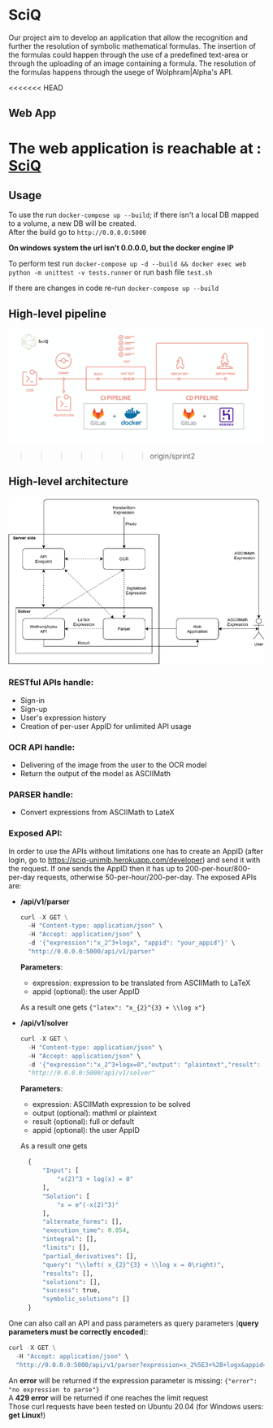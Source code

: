 # SciQ

Our project aim to develop an application that allow the recognition and further the resolution of symbolic mathematical formulas.
The insertion of the formulas could happen through the use of a predefined text-area or through the uploading of an image containing a formula.
The resolution of the formulas happens through the usege of Wolphram|Alpha's API.


<<<<<<< HEAD
## Web App
The web application is reachable at : [SciQ](https://sciq-unimib.herokuapp.com/)
=======
## Usage
To use the run `docker-compose up --build`; if there isn't a local DB mapped to a volume, a new DB will be created.  
After the build go to `http://0.0.0.0:5000`

**On windows system the url isn't 0.0.0.0, but the docker engine IP**

To perform test run `docker-compose up -d --build && docker exec web python -m unittest -v tests.runner` or run bash file `test.sh` 

If there are changes in code re-run `docker-compose up --build`

## High-level pipeline

![](images/sciq-gitlab-docker-cicd.png)
>>>>>>> origin/sprint2

## High-level architecture
![](images/sciq.png)

### RESTful APIs handle:

* Sign-in
* Sign-up
* User's expression history
* Creation of per-user AppID for unlimited API usage
    
### OCR API handle:

* Delivering of the image from the user to the OCR model
* Return the output of the model as ASCIIMath
    
### PARSER handle:

* Convert expressions from ASCIIMath to LateX

### Exposed API:

In order to use the APIs without limitations one has to create an AppID (after login, go to https://sciq-unimib.herokuapp.com/developer) and send it with the request. If one sends the AppID then it has up to 200-per-hour/800-per-day requests, otherwise 50-per-hour/200-per-day.
The exposed APIs are:

* **/api/v1/parser**
  
  ```python
  curl -X GET \
    -H "Content-type: application/json" \
    -H "Accept: application/json" \
    -d '{"expression":"x_2^3+logx", "appid": "your_appid"}' \
    "http://0.0.0.0:5000/api/v1/parser"
  ```
  **Parameters**:

  * expression: expression to be translated from ASCIIMath to LaTeX
  * appid (optional): the user AppID
  

  As a result one gets `{"latex": "x_{2}^{3} + \\log x"}`

* **/api/v1/solver**
  ```python
  curl -X GET \
    -H "Content-type: application/json" \
    -H "Accept: application/json" \
    -d '{"expression":"x_2^3+logx=0","output": "plaintext","result": "default"}' \  
    "http://0.0.0.0:5000/api/v1/solver"
  ```
  **Parameters**:

  * expression: ASCIIMath expression to be solved
  * output (optional): mathml or plaintext
  * result (optional): full or default
  * appid (optional): the user AppID
  
  As a result one gets
  ```python
    {
        "Input": [
            "x(2)^3 + log(x) = 0"
        ], 
        "Solution": [
            "x = e^(-x(2)^3)"
        ], 
        "alternate_forms": [], 
        "execution_time": 0.854, 
        "integral": [], 
        "limits": [], 
        "partial_derivatives": [], 
        "query": "\\left( x_{2}^{3} + \\log x = 0\right)", 
        "results": [], 
        "solutions": [], 
        "success": true, 
        "symbolic_solutions": []
    }
  ```
  

One can also call an API and pass parameters as query parameters (**query parameters must be correctly encoded**):
  ```python
  curl -X GET \
    -H "Accept: application/json" \
    "http://0.0.0.0:5000/api/v1/parser?expression=x_2%5E3+%2B+logx&appid=your_appid"
  ```

An **error** will be returned if the expression parameter is missing: `{"error": "no expression to parse"}`  
A **429 error** will be returned if one reaches the limit request  
Those curl requests have been tested on Ubuntu 20.04 (for Windows users: **get Linux!**)
    


